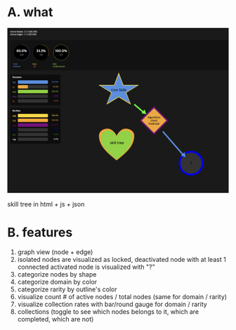 # A. what

![](images/2024-12-27-03-11-08.png)

skill tree in html + js + json


# B. features

1. graph view (node + edge)
2. isolated nodes are visualized as locked, deactivated node with at least 1 connected activated node is visualized with "?"
3. categorize nodes by shape
4. categorize domain by color
5. categorize rarity by outline's color
6. visualize count # of active nodes / total nodes (same for domain / rarity)
7. visualize collection rates with bar/round gauge for domain / rarity
8. collections (toggle to see which nodes belongs to it, which are completed, which are not)

